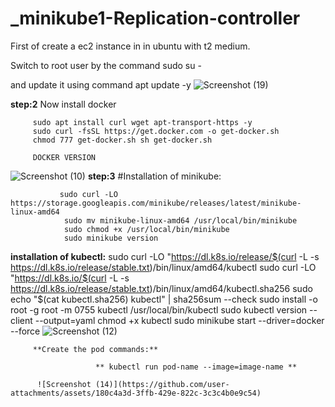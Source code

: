 # _minikube1-Replication-controller

First of create a ec2 instance in in ubuntu with t2 medium.

Switch to root user by the command sudo su -

and update it using command apt update -y
![Screenshot (19)](https://github.com/user-attachments/assets/fe1ea923-ba35-4808-af8f-3dcc26795af3)

**step:2**
Now install docker

         sudo apt install curl wget apt-transport-https -y
         sudo curl -fsSL https://get.docker.com -o get-docker.sh 
         chmod 777 get-docker.sh sh get-docker.sh
         
         DOCKER VERSION
![Screenshot (10)](https://github.com/user-attachments/assets/575db7df-464a-4e44-8adb-5a6c403c9e8e)
**step:3**
#Installation of minikube:

               sudo curl -LO https://storage.googleapis.com/minikube/releases/latest/minikube-linux-amd64
                sudo mv minikube-linux-amd64 /usr/local/bin/minikube
                sudo chmod +x /usr/local/bin/minikube
                sudo minikube version

**installation of kubectl:**
         sudo curl -LO "https://dl.k8s.io/release/$(curl -L -s https://dl.k8s.io/release/stable.txt)/bin/linux/amd64/kubectl 
         sudo curl -LO "https://dl.k8s.io/$(curl -L -s https://dl.k8s.io/release/stable.txt)/bin/linux/amd64/kubectl.sha256
         sudo echo "$(cat kubectl.sha256) kubectl" | sha256sum --check
         sudo install -o root -g root -m 0755 kubectl /usr/local/bin/kubectl
         sudo kubectl version --client --output=yaml 
         chmod +x kubectl
         sudo minikube start --driver=docker --force
         ![Screenshot (12)](https://github.com/user-attachments/assets/97df39d9-ea58-42c6-96a3-0de079a261d9)

         **Create the pod commands:**

                       ** kubectl run pod-name --image=image-name **

          ![Screenshot (14)](https://github.com/user-attachments/assets/180c4a3d-3ffb-429e-822c-3c3c4b0e9c54)
               
                         
                


         
                      




